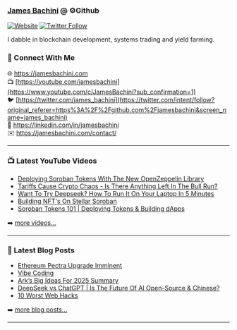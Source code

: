 ### [James Bachini][website] @ ⚙️Github

[![Website](https://img.shields.io/website?label=jamesbachini.com&style=for-the-badge&url=https%3A%2F%2Fjamesbachini.com)](https://jamesbachini.com)
[![Twitter Follow](https://img.shields.io/twitter/follow/james_bachini?color=1DA1F2&logo=twitter&style=for-the-badge)](https://twitter.com/intent/follow?original_referer=https%3A%2F%2Fgithub.com%2Fjamesbachini&screen_name=jamesbachini)

I dabble in blockchain development, systems trading and yield farming.

### 👋 Connect With Me

🌐 https://jamesbachini.com
<br />
📺 [https://youtube.com/jamesbachini](https://www.youtube.com/c/JamesBachini?sub_confirmation=1)
<br />
🐦 [https://twitter.com/james_bachini](https://twitter.com/intent/follow?original_referer=https%3A%2F%2Fgithub.com%2Fjamesbachini&screen_name=james_bachini)
<br />
👔 https://linkedin.com/in/jamesbachini
<br />
✉️ https://jamesbachini.com/contact/

---

### 📺 Latest YouTube Videos

<!-- YOUTUBE:START -->
- [Deploying Soroban Tokens With The New OpenZeppelin Library](https://www.youtube.com/watch?v=2Ak_nHyfrEU)
- [Tariffs Cause Crypto Chaos - Is There Anything Left In The Bull Run?](https://www.youtube.com/watch?v=Vcg6qWYqYL4)
- [Want To Try Deepseek? How To Run It On Your Laptop In 5 Minutes](https://www.youtube.com/watch?v=qMm8bAoMD2M)
- [Building NFT&#39;s On Stellar Soroban](https://www.youtube.com/watch?v=fTsXL8g4fAw)
- [Soroban Tokens 101 | Deploying Tokens &amp; Building dApps](https://www.youtube.com/watch?v=oF624m5b384)
<!-- YOUTUBE:END -->

➡️ [more videos...](https://youtube.com/jamesbachini)

---

### 📝 Latest Blog Posts

<!-- BLOG-POST-LIST:START -->
- [Ethereum Pectra Upgrade Imminent](https://jamesbachini.com/ethereum-pectra-upgrade-imminent/)
- [Vibe Coding](https://jamesbachini.com/vibe-coding/)
- [Ark’s Big Ideas For 2025 Summary](https://jamesbachini.com/arks-big-ideas-for-2025-summary/)
- [DeepSeek vs ChatGPT | Is The Future Of AI Open-Source &amp; Chinese?](https://jamesbachini.com/deepseek-vs-chatgpt-is-the-future-of-ai-open-source-chinese/)
- [10 Worst Web Hacks](https://jamesbachini.com/10-worst-web-hacks/)
<!-- BLOG-POST-LIST:END -->

➡️ [more blog posts...](https://jamesbachini.com)

---

[website]: https://jamesbachini.com
[twitter]: https://twitter.com/james_bachini
[youtube]: https://youtube.com/jamesbachini
[linkedin]: https://linkedin.com/in/jamesbachini
